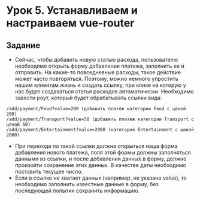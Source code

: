 # Урок 5. Устанавливаем и настраиваем vue-router
## Задание
- Сейчас, чтобы добавить новую статью расхода, пользователю необходимо открыть форму добавления платежа, заполнить ее и отправить. На какие-то повседневные расходы, такое действие может часто повторяться. Поэтому, можно немного упростить нашим клиентам жизнь и создать ссылку, при клике на которую у нас будет создаваться статья расходов автоматически.
Необходимо завести роут, который будет обрабатывать ссылки вида:
````
/add/payment/Food?value=200 (добавить платеж категории Food с ценой 200)
/add/payment/Transport?value=50 (добавить платеж категории Transport с ценой 50)
/add/payment/Entertainment?value=2000 (категория Entertainment с ценой 2000)
````

- При переходе по такой ссылки должна открыться наша форма добавления нового платежа, поля этой формы должны заполняться данными из ссылки, и после добавления данных в форму, должно произойти сохранение этих данных. В качестве даты необходимо поставить текущее число.
- Если в ссылке не хватает данных (например, не указано value), то необходимо заполнить известные данные в форму, без последующей попытки сохранить информацию.

